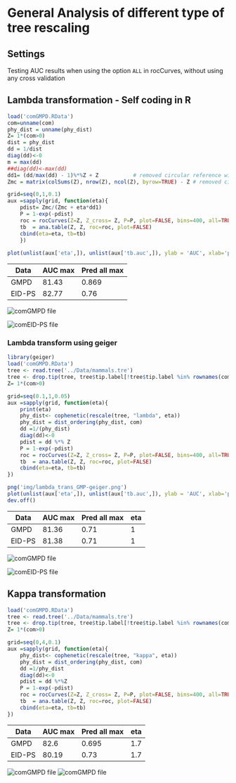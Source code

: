 
# General Analysis of different type of tree rescaling

## Settings
Testing AUC results when using the option `ALL` in rocCurves, without using any cross validation

## Lambda transformation - Self coding in R


```r
load('comGMPD.RData')
com=unname(com)
phy_dist = unname(phy_dist)
Z= 1*(com>0)
dist = phy_dist
dd = 1/dist
diag(dd)<-0
m = max(dd)
##diag(dd)<-max(dd)
dd1= (dd/max(dd) - 1)%*%Z + Z           # removed circular reference with + Z
Zmc = matrix(colSums(Z), nrow(Z), ncol(Z), byrow=TRUE) - Z # removed circular reference

grid=seq(0,1,0.1)
aux =sapply(grid, function(eta){
    pdist= Zmc/(Zmc + eta*dd1)
    P = 1-exp(-pdist)
    roc = rocCurves(Z=Z, Z_cross= Z, P=P, plot=FALSE, bins=400, all=TRUE)
    tb  = ana.table(Z, Z, roc=roc, plot=FALSE)
    cbind(eta=eta, tb=tb)
    })
        
plot(unlist(aux['eta',]), unlist(aux['tb.auc',]), ylab = 'AUC', xlab='parameter')

```

| Data   | AUC max | Pred all max |
|--------|---------|--------------|
| GMPD   |   81.43 |        0.869 |
| EID-PS |   82.77 |         0.76 |


![comGMPD file](img/lambda_trans_GMPD.png)

![comEID-PS file](img/lambda_trans_EID.png)

### Lambda transform using geiger


```r
library(geiger)
load('comGMPD.RData')
tree <- read.tree('../Data/mammals.tre')
tree <- drop.tip(tree, tree$tip.label[!tree$tip.label %in% rownames(com)])
Z= 1*(com>0)

grid=seq(0.1,1,0.05)
aux =sapply(grid, function(eta){
    print(eta)
    phy_dist<- cophenetic(rescale(tree, "lambda", eta))
    phy_dist = dist_ordering(phy_dist, com)
    dd =1/(phy_dist)
    diag(dd)<-0
    pdist = dd %*% Z
    P = 1-exp(-pdist)
    roc = rocCurves(Z=Z, Z_cross= Z, P=P, plot=FALSE, bins=400, all=TRUE)
    tb  = ana.table(Z, Z, roc=roc, plot=FALSE)
    cbind(eta=eta, tb=tb)
})

png('img/lambda_trans_GMP-geiger.png')
plot(unlist(aux['eta',]), unlist(aux['tb.auc',]), ylab = 'AUC', xlab='parameter')
dev.off()

```

| Data   | AUC max | Pred all max | eta | 
|--------|---------|--------------|-----|
| GMPD   |   81.36 |        0.71 | 1 | 
| EID-PS |   81.38 |         0.71 | 1 |

![comGMPD file](img/lambda_trans_GMPD-geiger.png)

![comEID-PS file](img/lambda_trans_EID-geiger.png)

## Kappa transformation


```r
load('comGMPD.RData')
tree <- read.tree('../Data/mammals.tre')
tree <- drop.tip(tree, tree$tip.label[!tree$tip.label %in% rownames(com)])
Z= 1*(com>0)

grid=seq(0,4,0.1)
aux =sapply(grid, function(eta){
    phy_dist<- cophenetic(rescale(tree, "kappa", eta))
    phy_dist = dist_ordering(phy_dist, com)
    dd =1/phy_dist
    diag(dd)<-0
    pdist = dd %*%Z
    P = 1-exp(-pdist)
    roc = rocCurves(Z=Z, Z_cross= Z, P=P, plot=FALSE, bins=400, all=TRUE)
    tb  = ana.table(Z, Z, roc=roc, plot=FALSE)
    cbind(eta=eta, tb=tb)
})

```


| Data   | AUC max | Pred all max | eta |
|--------|---------|--------------|-----|
| GMPD   |    82.6 |        0.695 | 1.7 |
| EID-PS |   80.19 |         0.73 | 1.7 |


![comGMPD file](img/kappa_trans_GMPD.png)
![comGMPD file](img/kappa_trans_EID.png)
